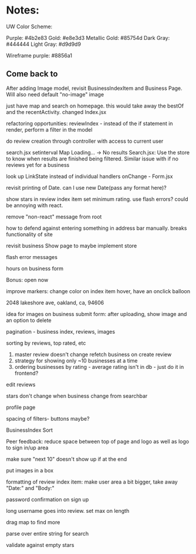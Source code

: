 # Notes:

UW Color Scheme:

Purple: #4b2e83
Gold: #e8e3d3
Metallic Gold: #85754d
Dark Gray: #444444
Light Gray: #d9d9d9

Wireframe purple: #8856a1

## Come back to

After adding Image model, revisit BusinessIndexItem and Business Page. Will also need default "no-image" image

just have map and search on homepage. this would take away the bestOf and the recentActivity. changed Index.jsx

refactoring opportunities: reviewIndex - instead of the if statement in render, perform a filter in the model

do review creation through controller with access to current user

search.jsx setinterval
Map Loading... -> No results Search.jsx: Use the store to know when results are finished being filtered. Similar issue with if no reviews yet for a business

look up LinkState instead of individual handlers onChange - Form.jsx

revisit printing of Date. can I use new Date(pass any format here)?

show stars in review index item
set minimum rating. use flash errors? could be annoying with react.

remove "non-react" message from root

how to defend against entering something in address bar manually. breaks functionality of site

revisit business Show page to maybe implement store

flash error messages

hours on business form

Bonus: open now

improve markers: change color on index item hover, have an onclick balloon

2048 lakeshore ave, oakland, ca, 94606

idea for images on business submit form:
after uploading, show image and an option to delete

pagination - business index, reviews, images

sorting by reviews, top rated, etc

1. master review doesn't change
refetch business on create review
2. strategy for showing only ~10 businesses at a time
3. ordering businesses by rating - average rating isn't in db - just do it in frontend?

edit reviews

stars don't change when business change from searchbar

profile page

spacing of filters- buttons maybe?


BusinessIndex Sort

Peer feedback:
reduce space between top of page and logo as well as logo to sign in/up area

make sure "next 10" doesn't show up if at the end

put images in a box

formatting of review index item:
make user area a bit bigger, take away "Date:" and "Body:"

password confirmation on sign up

long username goes into review. set max on length

drag map to find more

parse over entire string for search

validate against empty stars
